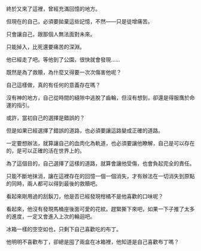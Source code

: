 終於又來了這裡，曾經充滿回憶的地方。

但現在的自己，必須要拋棄這些記憶，不然——只是徒增痛苦。

只會讓自己，跟那個人無法面對未來。

只能掉入，比死還要痛苦的深淵。

他已經走了吧。等他到了公園，很快就會發現……

既然是為了救贖，為什麼又得要一次次傷害他呢？

自己這樣做，真的有任何的意義存在嗎？

沒有神的地方，自己從時間的縫隙中逃脫了齒輪，但沒有想到，卻還是得服膺於命運的指引。

或許，當初自己的選擇是錯誤的？

但是如果已經選擇了錯誤的道路，也必須要讓這路變成正確的道路。

一定要想辦法，就算讓自己的血肉化為軌道，也必須要讓他瞭解，自己是可以存在的，是可以正確的活在世界上的。

為了這個目的，自己選擇了這樣的道路，就算會讓他受傷，也會負起完全的責任。

只能不斷地抹消，讓在這裡存在的回憶一個一個消失，才有辦法在一切消失到原點的同時，兩人都可以得到最後的救贖吧。

看起來剛用過的刮鬍刀，他是否已經發現柑橘不是他喜歡的口味呢？

看起來，他沒有發現馬桶座後面可愛的花紋。趕緊撕下來吧，如果一下子推了太多的進度，一定又會進入上次的輪迴吧。

冰箱一樣的空空如也，只剩下自己喜歡吃的布丁。

他明明不喜歡布丁，卻總是囤了兩盒在冰箱裡，他知道是自己喜歡布丁嗎？
